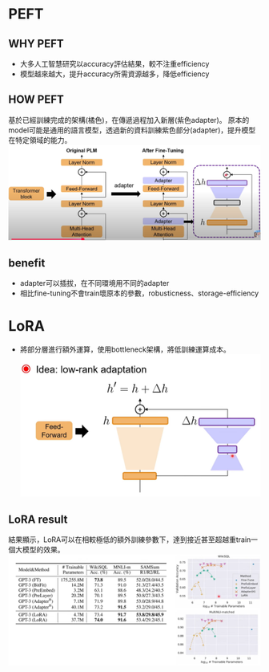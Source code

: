 # PEFT
## WHY PEFT
- 大多人工智慧研究以accuracy評估結果，較不注重efficiency
- 模型越來越大，提升accuracy所需資源越多，降低efficiency
## HOW PEFT
基於已經訓練完成的架構(橘色)，在傳遞過程加入新層(紫色adapter)。
原本的model可能是通用的語言模型，透過新的資料訓練紫色部分(adapter)，提升模型在特定領域的能力。
![alt text](image-49.png)
## benefit
- adapter可以插拔，在不同環境用不同的adapter
- 相比fine-tuning不會train壞原本的參數，robusticness、storage-efficiency
# LoRA
- 將部分層進行額外運算，使用bottleneck架構，將低訓練運算成本。
![alt text](image-50.png)
## LoRA result
結果顯示，LoRA可以在相較極低的額外訓練參數下，達到接近甚至超越重train一個大模型的效果。
![alt text](image-51.png)